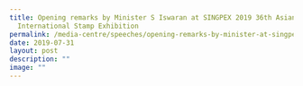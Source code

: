 ```yaml
---
title: Opening remarks by Minister S Iswaran at SINGPEX 2019 36th Asian
  International Stamp Exhibition
permalink: /media-centre/speeches/opening-remarks-by-minister-at-singpex-asian-international-stamp-exhibition/
date: 2019-07-31
layout: post
description: ""
image: ""
---
```

